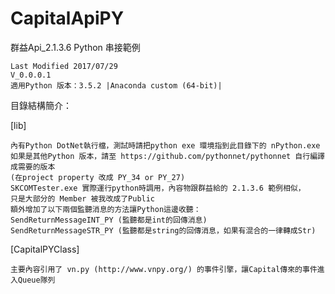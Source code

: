 # CapitalApiPY
群益Api_2.1.3.6 Python 串接範例

	Last Modified 2017/07/29
	V_0.0.0.1
	適用Python 版本：3.5.2 |Anaconda custom (64-bit)|

目錄結構簡介：

[lib]

	內有Python DotNet執行檔，測試時請把python exe 環境指到此目錄下的 nPython.exe
	如果是其他Python 版本，請至 https://github.com/pythonnet/pythonnet 自行編譯成需要的版本 
	(在project property 改成 PY_34 or PY_27)  
  	SKCOMTester.exe 實際運行python時調用，內容物跟群益給的 2.1.3.6 範例相似，
	只是大部分的 Member 被我改成了Public
	額外增加了以下兩個監聽消息的方法讓Python這邊收聽：
	SendReturnMessageINT_PY (監聽都是int的回傳消息)
	SendReturnMessageSTR_PY (監聽都是string的回傳消息，如果有混合的一律轉成Str)

[CapitalPYClass] 

	主要內容引用了 vn.py (http://www.vnpy.org/) 的事件引擎，讓Capital傳來的事件進入Queue隊列
	
